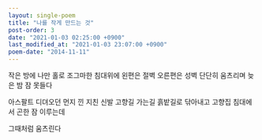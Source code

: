 ```yaml
---
layout: single-poem
title: "나를 작게 만드는 것"
post-order: 3
date: "2021-01-03 02:25:00 +0900"
last_modified_at: "2021-01-03 23:07:00 +0900"
poem-date: "2014-11-11"
---
```

작은 방에 나만 홀로 조그마한 침대위에
왼편은 절벽 오른편은 성벽
단단히 움츠리며 늦은 밤 잠 못들다

아스팔트 디뎌오던 먼지 낀 지친 신발
고향길 가는길 흙밭길로 닦아내고
고향집 침대에서 곤한 잠 이루는데

그때처럼 움츠린다
